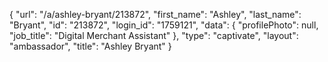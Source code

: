 {
    "url": "\/a\/ashley-bryant\/213872",
    "first_name": "Ashley",
    "last_name": "Bryant",
    "id": "213872",
    "login_id": "1759121",
    "data": {
        "profilePhoto": null,
        "job_title": "Digital Merchant Assistant"
    },
    "type": "captivate",
    "layout": "ambassador",
    "title": "Ashley Bryant"
}